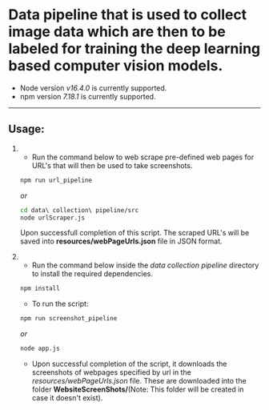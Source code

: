 # Data pipeline that is used to collect image data which are then to be labeled for training the deep learning based computer vision models.

* Node version *v16.4.0* is currently supported.
* npm version *7.18.1* is currently supported.

---

## Usage:
1)
    * Run the command below to web scrape pre-defined web pages for URL's that will then be used to take screenshots.
    ```bash
    npm run url_pipeline
    ```
    *or*
    
    ```bash
    cd data\ collection\ pipeline/src
    node urlScraper.js
    ```
    Upon successfull completion of this script. The scraped URL's will be saved into **resources/webPageUrls.json** file in JSON format.
2)
    * Run the command below inside the *data collection pipeline* directory to install the required dependencies.
    ```bash
    npm install
    ```

    * To run the script:

    ```bash
    npm run screenshot_pipeline
    ```
    *or*
    ```bash
    node app.js
    ```
    * Upon successful completion of the script, it downloads the screenshots of webpages specified by url in the *resources/webPageUrls.json* file. These are downloaded into the folder **WebsiteScreenShots/**(Note: This folder will be created in case it doesn't exist).